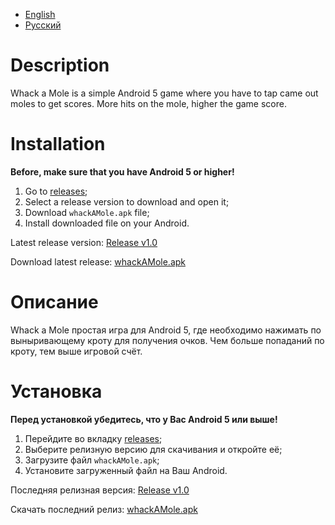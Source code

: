 - [English](#en)
- [Русский](#ru)

# <a name="en"></a>Description

Whack a Mole is a simple Android 5 game where you have to tap came out moles to get scores. More hits on the mole, higher the game score.

# Installation

**Before, make sure that you have Android 5 or higher!**

1. Go to [releases](https://github.com/Vladislav-Kudrin/whackAMole/releases);
2. Select a release version to download and open it;
3. Download `whackAMole.apk` file;
4. Install downloaded file on your Android.

Latest release version: [Release v1.0](https://github.com/Vladislav-Kudrin/whackAMole/releases/tag/v1.0)

Download latest release: [whackAMole.apk](https://github.com/Vladislav-Kudrin/whackAMole/releases/download/v1.0/whackAMole.apk)

# <a name="ru"></a>Описание

Whack a Mole простая игра для Android 5, где необходимо нажимать по выныривающему кроту для получения очков. Чем больше попаданий по кроту, тем выше игровой счёт.

# Установка

**Перед установкой убедитесь, что у Вас Android 5 или выше!**

1. Перейдите во вкладку [releases](https://github.com/Vladislav-Kudrin/whackAMole/releases);
2. Выберите релизную версию для скачивания и откройте её;
3. Загрузите файл `whackAMole.apk`;
4. Установите загруженный файл на Ваш Android.

Последняя релизная версия: [Release v1.0](https://github.com/Vladislav-Kudrin/whackAMole/releases/tag/v1.0)

Скачать последний релиз: [whackAMole.apk](https://github.com/Vladislav-Kudrin/whackAMole/releases/download/v1.0/whackAMole.apk)
